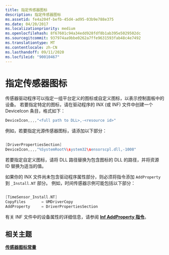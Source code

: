 ```yaml
---
title: 指定传感器图标
description: 指定传感器图标
ms.assetid: fe4a204f-befb-45d4-ad95-03b9e788e375
ms.date: 04/20/2017
ms.localizationpriority: medium
ms.openlocfilehash: 8f67601c94a34edd928fdf8b1ab395e5029502dc
ms.sourcegitcommit: 937974aa9bbe0262a7ffe9631593fab48c4e7492
ms.translationtype: MT
ms.contentlocale: zh-CN
ms.lasthandoff: 09/11/2020
ms.locfileid: "90010467"
---
```

# <a name="specifying-a-sensor-icon"></a>指定传感器图标


传感器驱动程序可以指定一组平台定义的图标或自定义图标，以表示控制面板中的设备。 若要指定特定的图标，请在驱动程序的 INX (或 INF) 文件中创建一个 DeviceIcon 条目，格式如下：

```c
DeviceIcon,,,,"<full path to DLL>,-<resource id>"
```

例如，若要指定光源传感器图标，请添加以下部分：

```c

[DriverPropertiesSection]
DeviceIcon,,,,"%SystemRoot%\system32\sensorscpl.dll,-1008"
```

若要指定自定义图标，请将 DLL 路径替换为包含图标的 DLL 的路径，并将资源 ID 替换为适当的值。

如果你的 INX 文件尚未包含驱动程序属性部分，则必须将指令添加 `AddProperty` 到 `_Install.NT` 部分。 例如，时间传感器示例可能包括以下部分：

```c

[TimeSensor_Install.NT]
CopyFiles       = UMDriverCopy
AddProperty     = DriverPropertiesSection
```

有关 INF 文件中的设备属性的详细信息，请参阅 [**Inf AddProperty 指令**](../install/inf-addproperty-directive.md)。

## <a name="related-topics"></a>相关主题
[**传感器图标常量**](sensor-icon-constants.md)